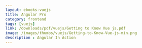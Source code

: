 ```yaml
---
layout: ebooks-vuejs
title: Angular Pro 
category: frontend
tags: [vuejs]
link: /downloads/pdf/vuejs/Getting to Know Vue js.pdf 
image: /images/thumbs/vuejs/Getting-to-Know-Vue-js-min.png
description : Angular In Action 
---
```












